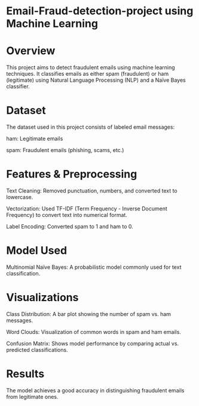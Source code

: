 # Email-Fraud-detection-project using Machine Learning
# Overview

This project aims to detect fraudulent emails using machine learning techniques. It classifies emails as either spam (fraudulent) or ham (legitimate) using Natural Language Processing (NLP) and a Naïve Bayes classifier.

# Dataset

The dataset used in this project consists of labeled email messages:

ham: Legitimate emails

spam: Fraudulent emails (phishing, scams, etc.)

# Features & Preprocessing

Text Cleaning: Removed punctuation, numbers, and converted text to lowercase.

Vectorization: Used TF-IDF (Term Frequency - Inverse Document Frequency) to convert text into numerical format.

Label Encoding: Converted spam to 1 and ham to 0.

# Model Used

Multinomial Naïve Bayes: A probabilistic model commonly used for text classification.

# Visualizations

Class Distribution: A bar plot showing the number of spam vs. ham messages.

Word Clouds: Visualization of common words in spam and ham emails.

Confusion Matrix: Shows model performance by comparing actual vs. predicted classifications.

# Results

The model achieves a good accuracy in distinguishing fraudulent emails from legitimate ones.
